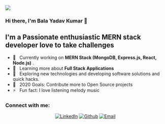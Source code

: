 <img src="https://images.unsplash.com/photo-1444492417251-9c84a5fa18e0?ixlib=rb-1.2.1&ixid=eyJhcHBfaWQiOjEyMDd9&auto=format&fit=crop&w=975&h=200&q=80"/>

### Hi there, I'm Bala Yadav Kumar 👋

## I'm a Passionate enthusiastic MERN stack developer love to take challenges

- 🔭 &nbsp; Currently working on **MERN Stack (MongoDB, Express.js, React, Node.js)** .
- 🌱 &nbsp; Learning more about **Full Stack Applications**
- 🤔 &nbsp; Exploring new technologies and developing software solutions and quick hacks.
- 🥅 &nbsp; 2020 Goals: Contribute more to Open Source projects
- ⚡ &nbsp; Fun fact: I love listening melody music

### Connect with me: 
<p align = "center">
  <a href="https://www.linkedin.com/in/bala-yadavkumar-94254b9b/"><img alt="LinkedIn" src="https://img.shields.io/badge/LinkedIn-M%20Bala%20Yadav%20Kumar-blue?                       style=flat&logo=linkedin"></a>
  <a href="https://github.com/yadavbala"><img alt="Github" src="https://img.shields.io/badge/GitHub-MBalaYadavKumar?style=flat&logo=github"></a>
  <a href="mailto:yadav1995kumar@gmail.com"><img alt="Email" src="https://img.shields.io/badge/Email-yadav1995kumar%40gmail.com-blue?style=flat&logo=gmail"></a>
</p>

<!--
**yadavbala/yadavbala** is a ✨ _special_ ✨ repository because its `README.md` (this file) appears on your GitHub profile.


Here are some ideas to get you started:

- 🔭 I’m currently working on ...
- 🌱 I’m currently learning ...
- 👯 I’m looking to collaborate on ...
- 🤔 I’m looking for help with ...
- 💬 Ask me about ...
- 📫 How to reach me: ...
- 😄 Pronouns: ...
- ⚡ Fun fact: ...
-->

